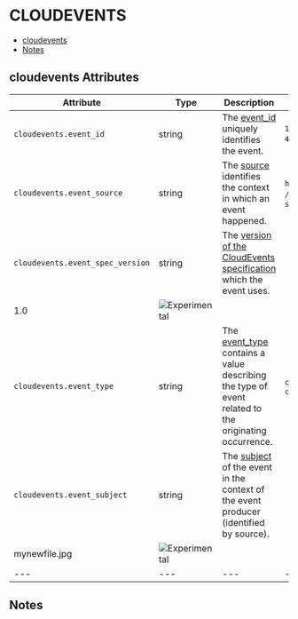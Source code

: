 
<!--- Hugo front matter used to generate the website version of this page:
--->

# CLOUDEVENTS

- [cloudevents](#cloudevents)
- [Notes](#notes)

## cloudevents Attributes

| Attribute  | Type | Description  | Examples  | Stability |
|---|---|---|---|---|
| `cloudevents.event_id` | string | The [event_id](https://github.com/cloudevents/spec/blob/v1.0.2/cloudevents/spec.md#id) uniquely identifies the event.  |`123e4567-e89b-12d3-a456-426614174000`; `0001` | ![Experimental](https://img.shields.io/badge/-experimental-blue) |
| `cloudevents.event_source` | string | The [source](https://github.com/cloudevents/spec/blob/v1.0.2/cloudevents/spec.md#source-1) identifies the context in which an event happened.  |`https://github.com/cloudevents`; `/cloudevents/spec/pull/123`; `my-service` | ![Experimental](https://img.shields.io/badge/-experimental-blue) |
| `cloudevents.event_spec_version` | string | The [version of the CloudEvents specification](https://github.com/cloudevents/spec/blob/v1.0.2/cloudevents/spec.md#specversion) which the event uses.  |
1.0 | ![Experimental](https://img.shields.io/badge/-experimental-blue) |
| `cloudevents.event_type` | string | The [event_type](https://github.com/cloudevents/spec/blob/v1.0.2/cloudevents/spec.md#type) contains a value describing the type of event related to the originating occurrence.  |`com.github.pull_request.opened`; `com.example.object.deleted.v2` | ![Experimental](https://img.shields.io/badge/-experimental-blue) |
| `cloudevents.event_subject` | string | The [subject](https://github.com/cloudevents/spec/blob/v1.0.2/cloudevents/spec.md#subject) of the event in the context of the event producer (identified by source).  |
mynewfile.jpg | ![Experimental](https://img.shields.io/badge/-experimental-blue) |
|---|---|---|---|---|

## Notes


